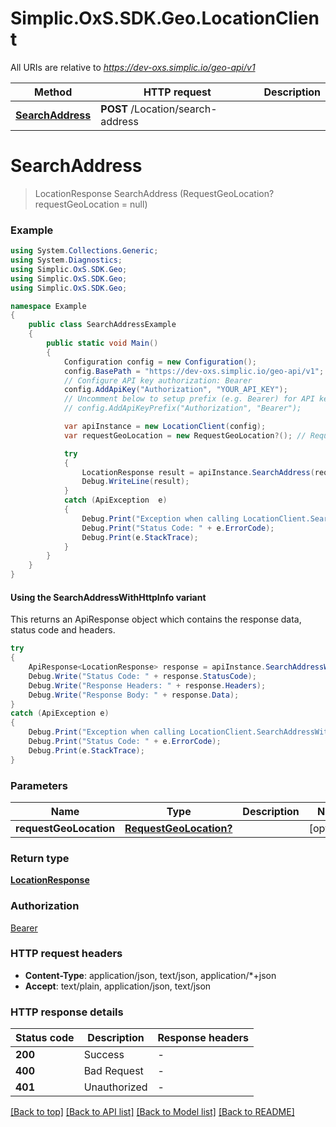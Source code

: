 # Simplic.OxS.SDK.Geo.LocationClient

All URIs are relative to *https://dev-oxs.simplic.io/geo-api/v1*

| Method | HTTP request | Description |
|--------|--------------|-------------|
| [**SearchAddress**](LocationClient.md#locationsearchaddresspost) | **POST** /Location/search-address |  |

<a id="locationsearchaddresspost"></a>
# **SearchAddress**
> LocationResponse SearchAddress (RequestGeoLocation? requestGeoLocation = null)



### Example
```csharp
using System.Collections.Generic;
using System.Diagnostics;
using Simplic.OxS.SDK.Geo;
using Simplic.OxS.SDK.Geo;
using Simplic.OxS.SDK.Geo;

namespace Example
{
    public class SearchAddressExample
    {
        public static void Main()
        {
            Configuration config = new Configuration();
            config.BasePath = "https://dev-oxs.simplic.io/geo-api/v1";
            // Configure API key authorization: Bearer
            config.AddApiKey("Authorization", "YOUR_API_KEY");
            // Uncomment below to setup prefix (e.g. Bearer) for API key, if needed
            // config.AddApiKeyPrefix("Authorization", "Bearer");

            var apiInstance = new LocationClient(config);
            var requestGeoLocation = new RequestGeoLocation?(); // RequestGeoLocation? |  (optional) 

            try
            {
                LocationResponse result = apiInstance.SearchAddress(requestGeoLocation);
                Debug.WriteLine(result);
            }
            catch (ApiException  e)
            {
                Debug.Print("Exception when calling LocationClient.SearchAddress: " + e.Message);
                Debug.Print("Status Code: " + e.ErrorCode);
                Debug.Print(e.StackTrace);
            }
        }
    }
}
```

#### Using the SearchAddressWithHttpInfo variant
This returns an ApiResponse object which contains the response data, status code and headers.

```csharp
try
{
    ApiResponse<LocationResponse> response = apiInstance.SearchAddressWithHttpInfo(requestGeoLocation);
    Debug.Write("Status Code: " + response.StatusCode);
    Debug.Write("Response Headers: " + response.Headers);
    Debug.Write("Response Body: " + response.Data);
}
catch (ApiException e)
{
    Debug.Print("Exception when calling LocationClient.SearchAddressWithHttpInfo: " + e.Message);
    Debug.Print("Status Code: " + e.ErrorCode);
    Debug.Print(e.StackTrace);
}
```

### Parameters

| Name | Type | Description | Notes |
|------|------|-------------|-------|
| **requestGeoLocation** | [**RequestGeoLocation?**](RequestGeoLocation?.md) |  | [optional]  |

### Return type

[**LocationResponse**](LocationResponse.md)

### Authorization

[Bearer](../README.md#Bearer)

### HTTP request headers

 - **Content-Type**: application/json, text/json, application/*+json
 - **Accept**: text/plain, application/json, text/json


### HTTP response details
| Status code | Description | Response headers |
|-------------|-------------|------------------|
| **200** | Success |  -  |
| **400** | Bad Request |  -  |
| **401** | Unauthorized |  -  |

[[Back to top]](#) [[Back to API list]](../README.md#documentation-for-api-endpoints) [[Back to Model list]](../README.md#documentation-for-models) [[Back to README]](../README.md)


